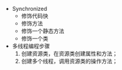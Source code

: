 + Synchronized
    + 修饰代码快
    + 修饰方法
    + 修饰一个静态方法
    + 修饰一个类
+ 多线程编程步骤
    1. 创建资源类，在资源类创建属性和方法；
    2. 创建多个线程，调用资源类的操作方法；
